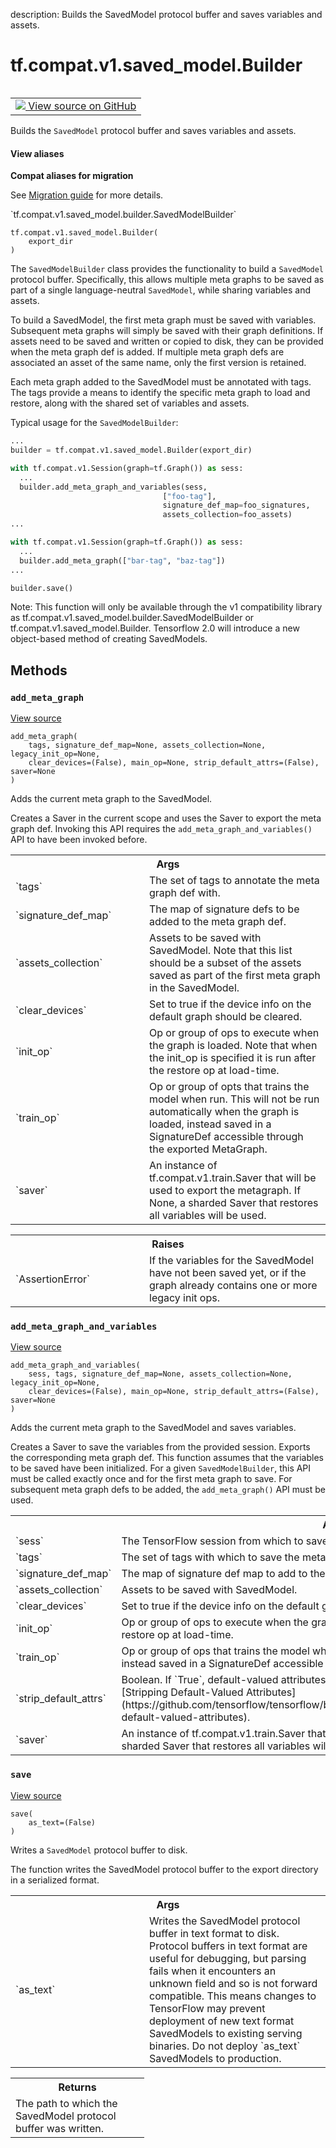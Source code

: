 description: Builds the SavedModel protocol buffer and saves variables and assets.

<div itemscope itemtype="http://developers.google.com/ReferenceObject">
<meta itemprop="name" content="tf.compat.v1.saved_model.Builder" />
<meta itemprop="path" content="Stable" />
<meta itemprop="property" content="__init__"/>
<meta itemprop="property" content="add_meta_graph"/>
<meta itemprop="property" content="add_meta_graph_and_variables"/>
<meta itemprop="property" content="save"/>
</div>

# tf.compat.v1.saved_model.Builder

<!-- Insert buttons and diff -->

<table class="tfo-notebook-buttons tfo-api nocontent" align="left">
<td>
  <a target="_blank" href="https://github.com/tensorflow/tensorflow/blob/r2.3/tensorflow/python/saved_model/builder_impl.py#L432-L621">
    <img src="https://www.tensorflow.org/images/GitHub-Mark-32px.png" />
    View source on GitHub
  </a>
</td>
</table>



Builds the `SavedModel` protocol buffer and saves variables and assets.

<section class="expandable">
  <h4 class="showalways">View aliases</h4>
  <p>
<b>Compat aliases for migration</b>
<p>See
<a href="https://www.tensorflow.org/guide/migrate">Migration guide</a> for
more details.</p>
<p>`tf.compat.v1.saved_model.builder.SavedModelBuilder`</p>
</p>
</section>

<pre class="devsite-click-to-copy prettyprint lang-py tfo-signature-link">
<code>tf.compat.v1.saved_model.Builder(
    export_dir
)
</code></pre>



<!-- Placeholder for "Used in" -->

The `SavedModelBuilder` class provides the functionality to build a 
`SavedModel` protocol buffer. Specifically, this allows multiple meta
graphs to be saved as part of a single language-neutral `SavedModel`,
while sharing variables and assets.

To build a SavedModel, the first meta graph must be saved with variables.
Subsequent meta graphs will simply be saved with their graph definitions. If
assets need to be saved and written or copied to disk, they can be provided
when the meta graph def is added. If multiple meta graph defs are associated
an asset of the same name, only the first version is retained.

Each meta graph added to the SavedModel must be annotated with tags. The tags
provide a means to identify the specific meta graph to load and restore, along
with the shared set of variables and assets.

Typical usage for the `SavedModelBuilder`:

```python
...
builder = tf.compat.v1.saved_model.Builder(export_dir)

with tf.compat.v1.Session(graph=tf.Graph()) as sess:
  ...
  builder.add_meta_graph_and_variables(sess,
                                  ["foo-tag"],
                                  signature_def_map=foo_signatures,
                                  assets_collection=foo_assets)
...

with tf.compat.v1.Session(graph=tf.Graph()) as sess:
  ...
  builder.add_meta_graph(["bar-tag", "baz-tag"])
...

builder.save()
```

Note: This function will only be available through the v1 compatibility
library as tf.compat.v1.saved_model.builder.SavedModelBuilder or
tf.compat.v1.saved_model.Builder. Tensorflow 2.0 will introduce a new
object-based method of creating SavedModels.

## Methods

<h3 id="add_meta_graph"><code>add_meta_graph</code></h3>

<a target="_blank" href="https://github.com/tensorflow/tensorflow/blob/r2.3/tensorflow/python/saved_model/builder_impl.py#L513-L555">View source</a>

<pre class="devsite-click-to-copy prettyprint lang-py tfo-signature-link">
<code>add_meta_graph(
    tags, signature_def_map=None, assets_collection=None, legacy_init_op=None,
    clear_devices=(False), main_op=None, strip_default_attrs=(False), saver=None
)
</code></pre>

Adds the current meta graph to the SavedModel.

Creates a Saver in the current scope and uses the Saver to export the meta
graph def. Invoking this API requires the `add_meta_graph_and_variables()`
API to have been invoked before.

<!-- Tabular view -->
 <table class="responsive fixed orange">
<colgroup><col width="214px"><col></colgroup>
<tr><th colspan="2">Args</th></tr>

<tr>
<td>
`tags`
</td>
<td>
The set of tags to annotate the meta graph def with.
</td>
</tr><tr>
<td>
`signature_def_map`
</td>
<td>
The map of signature defs to be added to the meta graph
def.
</td>
</tr><tr>
<td>
`assets_collection`
</td>
<td>
Assets to be saved with SavedModel. Note
that this list should be a subset of the assets saved as part of
the first meta graph in the SavedModel.
</td>
</tr><tr>
<td>
`clear_devices`
</td>
<td>
Set to true if the device info on the default graph should
be cleared.
</td>
</tr><tr>
<td>
`init_op`
</td>
<td>
Op or group of ops to execute when the graph is loaded. Note
that when the init_op is specified it is run after the restore op at
load-time.
</td>
</tr><tr>
<td>
`train_op`
</td>
<td>
Op or group of opts that trains the model when run. This will
not be run automatically when the graph is loaded, instead saved in
a SignatureDef accessible through the exported MetaGraph.
</td>
</tr><tr>
<td>
`saver`
</td>
<td>
An instance of tf.compat.v1.train.Saver that will be used to export
the metagraph. If None, a sharded Saver that restores all variables will
be used.
</td>
</tr>
</table>



<!-- Tabular view -->
 <table class="responsive fixed orange">
<colgroup><col width="214px"><col></colgroup>
<tr><th colspan="2">Raises</th></tr>

<tr>
<td>
`AssertionError`
</td>
<td>
If the variables for the SavedModel have not been saved
yet, or if the graph already contains one or more legacy init ops.
</td>
</tr>
</table>



<h3 id="add_meta_graph_and_variables"><code>add_meta_graph_and_variables</code></h3>

<a target="_blank" href="https://github.com/tensorflow/tensorflow/blob/r2.3/tensorflow/python/saved_model/builder_impl.py#L557-L615">View source</a>

<pre class="devsite-click-to-copy prettyprint lang-py tfo-signature-link">
<code>add_meta_graph_and_variables(
    sess, tags, signature_def_map=None, assets_collection=None, legacy_init_op=None,
    clear_devices=(False), main_op=None, strip_default_attrs=(False), saver=None
)
</code></pre>

Adds the current meta graph to the SavedModel and saves variables.

Creates a Saver to save the variables from the provided session. Exports the
corresponding meta graph def. This function assumes that the variables to be
saved have been initialized. For a given `SavedModelBuilder`, this API must
be called exactly once and for the first meta graph to save. For subsequent
meta graph defs to be added, the `add_meta_graph()` API must be used.

<!-- Tabular view -->
 <table class="responsive fixed orange">
<colgroup><col width="214px"><col></colgroup>
<tr><th colspan="2">Args</th></tr>

<tr>
<td>
`sess`
</td>
<td>
The TensorFlow session from which to save the meta graph and
variables.
</td>
</tr><tr>
<td>
`tags`
</td>
<td>
The set of tags with which to save the meta graph.
</td>
</tr><tr>
<td>
`signature_def_map`
</td>
<td>
The map of signature def map to add to the meta graph
def.
</td>
</tr><tr>
<td>
`assets_collection`
</td>
<td>
Assets to be saved with SavedModel.
</td>
</tr><tr>
<td>
`clear_devices`
</td>
<td>
Set to true if the device info on the default graph should
be cleared.
</td>
</tr><tr>
<td>
`init_op`
</td>
<td>
Op or group of ops to execute when the graph is loaded. Note
that when the init_op is specified it is run after the restore op at
load-time.
</td>
</tr><tr>
<td>
`train_op`
</td>
<td>
Op or group of ops that trains the model when run. This will
not be run automatically when the graph is loaded, instead saved in
a SignatureDef accessible through the exported MetaGraph.
</td>
</tr><tr>
<td>
`strip_default_attrs`
</td>
<td>
Boolean. If `True`, default-valued attributes will be
removed from the NodeDefs. For a detailed guide, see
[Stripping Default-Valued Attributes](https://github.com/tensorflow/tensorflow/blob/master/tensorflow/python/saved_model/README.md#stripping-default-valued-attributes).
</td>
</tr><tr>
<td>
`saver`
</td>
<td>
An instance of tf.compat.v1.train.Saver that will be used to export the
metagraph and save variables. If None, a sharded Saver that restores
all variables will be used.
</td>
</tr>
</table>



<h3 id="save"><code>save</code></h3>

<a target="_blank" href="https://github.com/tensorflow/tensorflow/blob/r2.3/tensorflow/python/saved_model/builder_impl.py#L395-L428">View source</a>

<pre class="devsite-click-to-copy prettyprint lang-py tfo-signature-link">
<code>save(
    as_text=(False)
)
</code></pre>

Writes a `SavedModel` protocol buffer to disk.

The function writes the SavedModel protocol buffer to the export directory
in a serialized format.

<!-- Tabular view -->
 <table class="responsive fixed orange">
<colgroup><col width="214px"><col></colgroup>
<tr><th colspan="2">Args</th></tr>

<tr>
<td>
`as_text`
</td>
<td>
Writes the SavedModel protocol buffer in text format to
disk. Protocol buffers in text format are useful for debugging, but
parsing fails when it encounters an unknown field and so is not forward
compatible. This means changes to TensorFlow may prevent deployment of
new text format SavedModels to existing serving binaries. Do not deploy
`as_text` SavedModels to production.
</td>
</tr>
</table>



<!-- Tabular view -->
 <table class="responsive fixed orange">
<colgroup><col width="214px"><col></colgroup>
<tr><th colspan="2">Returns</th></tr>
<tr class="alt">
<td colspan="2">
The path to which the SavedModel protocol buffer was written.
</td>
</tr>

</table>





